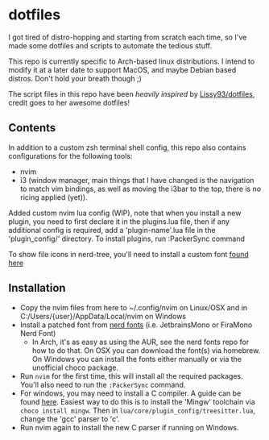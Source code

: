 # dotfiles

I got tired of distro-hopping and starting from scratch each time, so I've made some dotfiles and scripts to automate the tedious stuff.

This repo is currently specific to Arch-based linux distributions. I intend to modify it at a later date to support MacOS, and maybe Debian based distros. Don't hold your breath though ;)

The script files in this repo have been *heavily inspired* by [Lissy93/dotfiles](https://github.com/Lissy93/dotfiles), credit goes to her awesome dotfiles!

## Contents
In addition to a custom zsh terminal shell config, this repo also contains configurations for the following tools:
- nvim
- i3 (window manager, main things that I have changed is the navigation to match vim bindings, as well as moving the i3bar to the top, there is no ricing applied (yet)).


Added custom nvim lua config (WIP), note that when you install a new plugin, you need to first declare it in the plugins.lua file, then if any additional config is required, add a 'plugin-name'.lua file in the 'plugin_config/' directory.
To install plugins, run :PackerSync command

To show file icons in nerd-tree, you'll need to install a custom font [found here](https://www.nerdfonts.com/font-downloads)

## Installation
- Copy the nvim files from here to ~/.config/nvim on Linux/OSX and in C:/Users/{user}/AppData/Local/nvim on Windows
- Install a patched font from [nerd fonts](https://www.nerdfonts.com/font-downloads) (i.e. JetbrainsMono or FiraMono Nerd Font)
    - In Arch, it's as easy as using the AUR, see the nerd fonts repo for how to do that. On OSX you can download the font(s) via homebrew. On Windows you can install the fonts either manually or via the unofficial choco package.
- Run `nvim` for the first time, this will install all the required packages. You'll also need to run the `:PackerSync` command.
- For windows, you may need to install a C compiler. A guide can be found [here](https://www.github.com/nvim-treesitter/wiki/Windows-support). Easiest way to do this is to install the 'Mingw' toolchain via `choco install mingw`. Then in `lua/core/plugin_config/treesitter.lua`, change the 'gcc' parser to 'c'.
- Run nvim again to install the new C parser if running on Windows.
